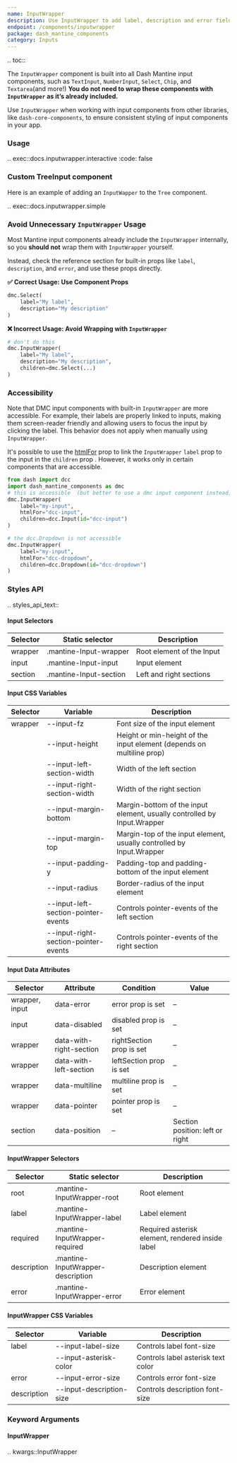 ```yaml
---
name: InputWrapper
description: Use InputWrapper to add label, description and error fields to custom inputs.
endpoint: /components/inputwrapper
package: dash_mantine_components
category: Inputs
---
```


.. toc::


The `InputWrapper` component is built into all Dash Mantine input components, such as `TextInput`, `NumberInput`,
`Select`, `Chip`, and `Textarea`(and more!) **You do not need to wrap these components with `InputWrapper` as it’s already included.**  

Use `InputWrapper` when working with input components from other libraries, like `dash-core-components`, to ensure 
consistent styling of input components in your app.  

### Usage


.. exec::docs.inputwrapper.interactive
    :code: false


### Custom TreeInput component

Here is an example of adding an `InputWapper` to the `Tree` component.

.. exec::docs.inputwrapper.simple

###  Avoid Unnecessary `InputWrapper` Usage  

Most Mantine input components already include the `InputWrapper` internally, so you **should not** wrap them with `InputWrapper` yourself.  

Instead, check the reference section for built-in props like `label`, `description`, and `error`, and use these props directly.

**✅ Correct Usage: Use Component Props**
```python
dmc.Select(
    label="My label",
    description="My description"
)
```  

**❌ Incorrect Usage: Avoid Wrapping with `InputWrapper`**
```python
# don't do this
dmc.InputWrapper(
    label="My label",
    description="My description",
    children=dmc.Select(...)  
)
```  

### Accessibility

Note that DMC input components with built-in `InputWrapper` are more accessible. For example, their labels
are properly linked to inputs, making them screen-reader friendly and allowing users to focus the input by clicking
the label. This behavior does not apply when manually using `InputWrapper`.

It's possible to use the [htmlFor](https://developer.mozilla.org/en-US/docs/Web/API/HTMLLabelElement/htmlFor) prop to
link the `InputWrapper` `label` prop to the input in the `children` prop .  However, it works only in certain components
that are accessible.  

```python
from dash import dcc
import dash_mantine_components as dmc
# this is accessible  (but better to use a dmc input component instead)
dmc.InputWrapper(
    label="my-input",
    htmlFor="dcc-input",
    children=dcc.Input(id="dcc-input")
)

# the dcc.Dropdown is not accessible
dmc.InputWrapper(
    label="my-input",
    htmlFor="dcc-dropdown",
    children=dcc.Dropdown(id="dcc-dropdown")
)


```


### Styles API

.. styles_api_text::

#### Input Selectors

| Selector  | Static selector            | Description                    |
|-----------|---------------------------|--------------------------------|
| wrapper   | .mantine-Input-wrapper     | Root element of the Input      |
| input     | .mantine-Input-input       | Input element                  |
| section   | .mantine-Input-section     | Left and right sections        |

#### Input CSS Variables

| Selector | Variable                              | Description |
|----------|--------------------------------------|-------------|
| wrapper  | --input-fz                           | Font size of the input element |
|          | --input-height                       | Height or min-height of the input element (depends on multiline prop) |
|          | --input-left-section-width           | Width of the left section |
|          | --input-right-section-width          | Width of the right section |
|          | --input-margin-bottom                | Margin-bottom of the input element, usually controlled by Input.Wrapper |
|          | --input-margin-top                   | Margin-top of the input element, usually controlled by Input.Wrapper |
|          | --input-padding-y                    | Padding-top and padding-bottom of the input element |
|          | --input-radius                       | Border-radius of the input element |
|          | --input-left-section-pointer-events  | Controls pointer-events of the left section |
|          | --input-right-section-pointer-events | Controls pointer-events of the right section |

#### Input Data Attributes

| Selector       | Attribute               | Condition                           | Value  |
|---------------|-------------------------|-------------------------------------|--------|
| wrapper, input | data-error              | error prop is set                  | –      |
| input         | data-disabled            | disabled prop is set               | –      |
| wrapper       | data-with-right-section  | rightSection prop is set           | –      |
| wrapper       | data-with-left-section   | leftSection prop is set            | –      |
| wrapper       | data-multiline           | multiline prop is set              | –      |
| wrapper       | data-pointer             | pointer prop is set                | –      |
| section       | data-position            | –                                   | Section position: left or right |

#### InputWrapper Selectors

| Selector  | Static selector               | Description                                         |
|-----------|--------------------------------|-----------------------------------------------------|
| root      | .mantine-InputWrapper-root     | Root element                                       |
| label     | .mantine-InputWrapper-label    | Label element                                      |
| required  | .mantine-InputWrapper-required | Required asterisk element, rendered inside label   |
| description | .mantine-InputWrapper-description | Description element                              |
| error     | .mantine-InputWrapper-error    | Error element                                      |

#### InputWrapper CSS Variables

| Selector    | Variable                   | Description                           |
|------------|----------------------------|---------------------------------------|
| label      | --input-label-size         | Controls label font-size              |
|            | --input-asterisk-color     | Controls label asterisk text color    |
| error      | --input-error-size         | Controls error font-size              |
| description | --input-description-size  | Controls description font-size        |


### Keyword Arguments

#### InputWrapper

.. kwargs::InputWrapper
